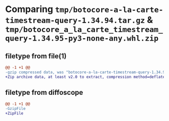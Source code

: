 # Comparing `tmp/botocore-a-la-carte-timestream-query-1.34.94.tar.gz` & `tmp/botocore_a_la_carte_timestream_query-1.34.95-py3-none-any.whl.zip`

## filetype from file(1)

```diff
@@ -1 +1 @@
-gzip compressed data, was "botocore-a-la-carte-timestream-query-1.34.94.tar", last modified: Tue Apr 30 01:01:42 2024, max compression
+Zip archive data, at least v2.0 to extract, compression method=deflate
```

## filetype from diffoscope

```diff
@@ -1 +1 @@
-GzipFile
+ZipFile
```

